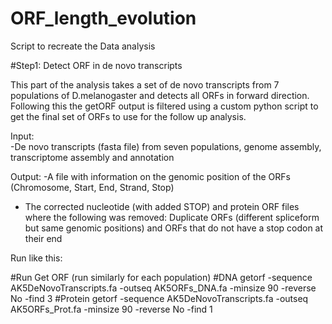 # ORF_length_evolution
Script to recreate the Data analysis 

#Step1: Detect ORF in de novo transcripts

This part of the analysis takes a set of de novo transcripts from 7 populations of D.melanogaster and detects all ORFs in forward direction. Following this the getORF output is filtered using a custom python script to get the final set of ORFs to use for the follow up analysis.

Input:  
-De novo transcripts (fasta file) from seven populations, genome assembly, transcriptome assembly and annotation

Output: 
-A file with information on the genomic position of the ORFs (Chromosome, Start, End, Strand, Stop)
- The corrected nucleotide (with added STOP) and protein ORF files where the following was removed: Duplicate ORFs (different spliceform but same genomic positions) and ORFs that do not have a stop codon at their end

Run like this:

#Run Get ORF (run similarly for each population)
#DNA
getorf -sequence AK5DeNovoTranscripts.fa  -outseq AK5ORFs_DNA.fa -minsize 90 -reverse No -find 3
#Protein
getorf -sequence AK5DeNovoTranscripts.fa  -outseq AK5ORFs_Prot.fa -minsize 90 -reverse No -find 1
